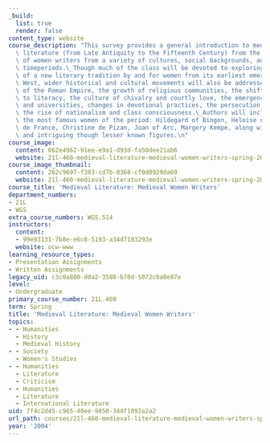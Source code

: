 ```yaml
---
_build:
  list: true
  render: false
content_type: website
course_description: "This survey provides a general introduction to medieval European\
  \ literature (from Late Antiquity to the Fifteenth Century) from the perspective\
  \ of women writers from a variety of cultures, social backgrounds, and historical\
  \ timeperiods.\_Though much of the class will be devoted to exploring the evolution\
  \ of a new literary tradition by and for women from its earliest emergence in the\
  \ West, wider historical and cultural movements will also be addressed: the Fall\
  \ of the Roman Empire, the growth of religious communities, the shift from orality\
  \ to literacy, the culture of chivalry and courtly love, the emergence of scholasticism\
  \ and universities, changes in devotional practices, the persecution of heretics,\
  \ the rise of nationalism and class consciousness.\_Authors will include some of\
  \ the most famous women of the period: Hildegard of Bingen, Heloise of Paris, Marie\
  \ de France, Christine de Pizan, Joan of Arc, Margery Kempe, along with many interesting\
  \ and intriguing though lesser known figures.\n"
course_image:
  content: 062e4962-91ee-e9a1-d93d-fa50dee21ab6
  website: 21l-460-medieval-literature-medieval-women-writers-spring-2004
course_image_thumbnail:
  content: 262c9697-f383-cd7b-0368-cf0d0929da69
  website: 21l-460-medieval-literature-medieval-women-writers-spring-2004
course_title: 'Medieval Literature: Medieval Women Writers'
department_numbers:
- 21L
- WGS
extra_course_numbers: WGS.514
instructors:
  content:
  - 99e83131-7b8e-e6c8-5193-a34d7183293e
  website: ocw-www
learning_resource_types:
- Presentation Assignments
- Written Assignments
legacy_uid: c3c0a800-d0a2-3580-b70d-5072c0a0e87e
level:
- Undergraduate
primary_course_number: 21L.460
term: Spring
title: 'Medieval Literature: Medieval Women Writers'
topics:
- - Humanities
  - History
  - Medieval History
- - Society
  - Women's Studies
- - Humanities
  - Literature
  - Criticism
- - Humanities
  - Literature
  - International Literature
uid: 7f4c2d45-c965-40ee-9850-344f1092a2a2
url_path: courses/21l-460-medieval-literature-medieval-women-writers-spring-2004
year: '2004'
---
```

